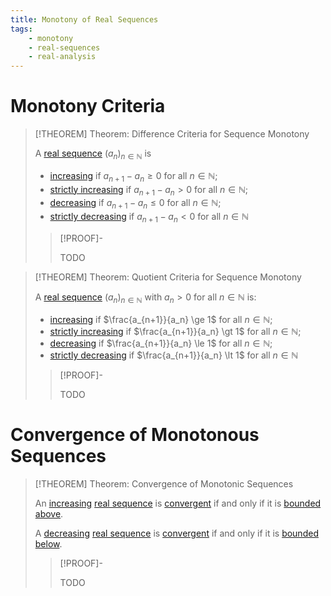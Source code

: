```yaml
---
title: Monotony of Real Sequences
tags:
    - monotony
    - real-sequences
    - real-analysis
---
```


# Monotony Criteria

>[!THEOREM] Theorem: Difference Criteria for Sequence Monotony
>
>A [real sequence](./index.md) $(a_n)_{n\in\mathbb{N}}$ is
>- [increasing](../Real%20Functions/Monotony.md) if $a_{n+1} - a_n \ge 0$ for all $n \in \mathbb{N}$;
>- [strictly increasing](../Real%20Functions/Monotony.md) if $a_{n+1} - a_n \gt 0$ for all $n \in \mathbb{N}$;
>- [decreasing](../Real%20Functions/Monotony.md) if $a_{n+1} - a_n \le 0$ for all $n \in \mathbb{N}$;
>- [strictly decreasing](../Real%20Functions/Monotony.md) if $a_{n+1} - a_n \lt 0$ for all $n \in \mathbb{N}$
>
>>[!PROOF]-
>>
>>TODO
>>
>

>[!THEOREM] Theorem: Quotient Criteria for Sequence Monotony
>
>A [real sequence](./index.md) $(a_n)_{n\in\mathbb{N}}$ with $a_n \gt 0$ for all $n \in \mathbb{N}$ is:
>- [increasing](../Real%20Functions/Monotony.md) if $\frac{a_{n+1}}{a_n} \ge 1$ for all $n \in \mathbb{N}$;
>- [strictly increasing](../Real%20Functions/Monotony.md) if $\frac{a_{n+1}}{a_n} \gt 1$ for all $n \in \mathbb{N}$;
>- [decreasing](../Real%20Functions/Monotony.md) if $\frac{a_{n+1}}{a_n} \le 1$ for all $n \in \mathbb{N}$;
>- [strictly decreasing](../Real%20Functions/Monotony.md) if $\frac{a_{n+1}}{a_n} \lt 1$ for all $n \in \mathbb{N}$
>
>>[!PROOF]-
>>
>>TODO
>>
>

# Convergence of Monotonous Sequences

>[!THEOREM] Theorem: Convergence of Monotonic Sequences
>
>An [increasing](../Real%20Functions/Monotony.md) [real sequence](./index.md) is [convergent](Convergence.md) if and only if it is [bounded above](../Real%20Functions/Function%20Bounds.md).
>
>A [decreasing](../Real%20Functions/Monotony.md) [real sequence](./index.md) is [convergent](Convergence.md) if and only if it is [bounded below](../Real%20Functions/Function%20Bounds.md).
>
>>[!PROOF]-
>>
>>TODO
>>
>